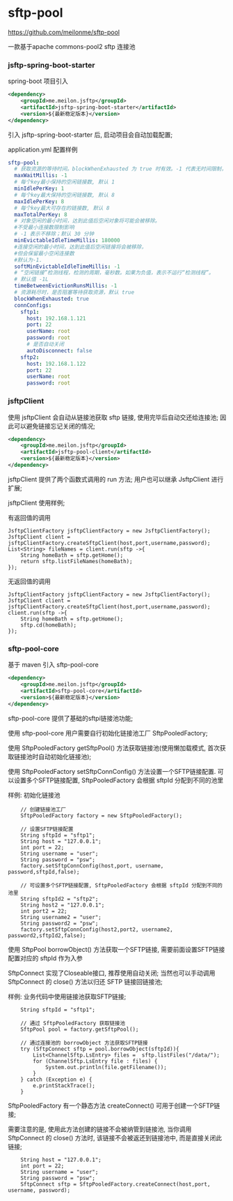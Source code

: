 # sftp-pool

https://github.com/meilonme/sftp-pool

一款基于apache commons-pool2  sftp 连接池

### jsftp-spring-boot-starter
spring-boot 项目引入
```xml
<dependency>
    <groupId>me.meilon.jsftp</groupId>
    <artifactId>jsftp-spring-boot-starter</artifactId>
    <version>${最新稳定版本}</version>
</dependency>
```
引入 jsftp-spring-boot-starter 后, 启动项目会自动加载配置;

application.yml 配置样例
```yaml
sftp-pool:
  # 获取资源的等待时间。blockWhenExhausted 为 true 时有效。-1 代表无时间限制，一直阻塞直到有可用的资源
  maxWaitMillis: -1
  # 每个key最小保持的空闲链接数, 默认 1
  minIdlePerKey: 1
  # 每个key最大保持的空闲链接数, 默认 8
  maxIdlePerKey: 8
  # 每个key最大可存在的链接数, 默认 8
  maxTotalPerKey: 8
  # 对象空闲的最小时间，达到此值后空闲对象将可能会被移除。
  #不受最小连接数限制影响
  # -1 表示不移除；默认 30 分钟
  minEvictableIdleTimeMillis: 180000
  #连接空闲的最小时间，达到此值后空闲链接将会被移除，
  #但会保留最小空闲连接数
  #默认为-1.
  softMinEvictableIdleTimeMillis: -1
  # “空闲链接”检测线程，检测的周期，毫秒数。如果为负值，表示不运行“检测线程”。
  # 默认值 -1L
  timeBetweenEvictionRunsMillis: -1
  # 资源耗尽时，是否阻塞等待获取资源，默认 true
  blockWhenExhausted: true
  connConfigs:
    sftp1:
      host: 192.168.1.121
      port: 22
      userName: root
      password: root
      # 是否自动关闭
      autoDisconnect: false
    sftp2:
      host: 192.168.1.122
      port: 22
      userName: root
      password: root
```

### jsftpClient 

使用 jsftpClient 会自动从链接池获取 sftp 链接, 使用完毕后自动交还给连接池; 因此可以避免链接忘记关闭的情况;
```xml
<dependency>
    <groupId>me.meilon.jsftp</groupId>
    <artifactId>jsftp-pool-client</artifactId>
    <version>${最新稳定版本}</version>
</dependency>
```
jsftpClient 提供了两个函数式调用的 run 方法;
用户也可以继承 JsftpClient 进行扩展;

jsftpClient 使用样例;

有返回值的调用
```
JsftpClientFactory jsftpClientFactory = new JsftpClientFactory();
JsftpClient client = jsftpClientFactory.createSftpClient(host,port,username,password);
List<String> fileNames = client.run(sftp ->{
    String homeBath = sftp.getHome();
    return sftp.listFileNames(homeBath);
});
```

无返回值的调用
```
JsftpClientFactory jsftpClientFactory = new JsftpClientFactory();
JsftpClient client = jsftpClientFactory.createSftpClient(host,port,username,password);
client.run(sftp ->{
    String homeBath = sftp.getHome();
    sftp.cd(homeBath);
});
```


### sftp-pool-core

基于 maven 引入 sftp-pool-core
```xml
<dependency>
    <groupId>me.meilon.jsftp</groupId>
    <artifactId>sftp-pool-core</artifactId>
    <version>${最新稳定版本}</version>
</dependency>
```

sftp-pool-core 提供了基础的sftpi链接池功能;

使用 sftp-pool-core 用户需要自行初始化链接池工厂 SftpPooledFactory;

使用 SftpPooledFactory getSftpPool() 方法获取链接池(使用懒加载模式, 首次获取链接池时自动初始化链接池);

使用 SftpPooledFactory setSftpConnConfig() 方法设置一个SFTP链接配置. 
可以设置多个SFTP链接配置, SftpPooledFactory 会根据 sftpId 分配到不同的池里

样例: 初始化链接池
```
    // 创建链接池工厂
    SftpPooledFactory factory = new SftpPooledFactory();

    // 设置SFTP链接配置
    String sftpId = "sftp1";
    String host = "127.0.0.1";
    int port = 22;
    String username = "user";
    String password = "psw";
    factory.setSftpConnConfig(host,port, username, password,sftpId,false);
    
    // 可设置多个SFTP链接配置, SftpPooledFactory 会根据 sftpId 分配到不同的池里
    String sftpId2 = "sftp2";
    String host2 = "127.0.0.1";
    int port2 = 22;
    String username2 = "user";
    String password2 = "psw";
    factory.setSftpConnConfig(host2,port2, username2, password2,sftpId2,false);

```

使用 SftpPool borrowObject() 方法获取一个SFTP链接, 需要前面设置SFTP链接配置对应的 sftpId 作为入参

SftpConnect 实现了Closeable接口, 推荐使用自动关闭;
当然也可以手动调用 SftpConnect 的 close() 方法以归还 SFTP 链接回链接池;

样例: 业务代码中使用链接池获取SFTP链接;
```
    String sftpId = "sftp1";

    // 通过 SftpPooledFactory 获取链接池
    SftpPool pool = factory.getSftpPool();
    
    // 通过连接池的 borrowObject 方法获取SFTP链接
    try (SftpConnect sftp = pool.borrowObject(sftpId)){
        List<ChannelSftp.LsEntry> files =  sftp.listFiles("/data/");
        for (ChannelSftp.LsEntry file : files) {
            System.out.println(file.getFilename());
        }
    } catch (Exception e) {
        e.printStackTrace();
    }
```
SftpPooledFactory 有一个静态方法 createConnect() 可用于创建一个SFTP链接;

需要注意的是, 使用此方法创建的链接不会被纳管到链接池, 当你调用 SftpConnect 的 close() 方法时, 该链接不会被返还到链接池中, 而是直接关闭此链接;
```
    String host = "127.0.0.1";
    int port = 22;
    String username = "user";
    String password = "psw";
    SftpConnect sftp = SftpPooledFactory.createConnect(host,port, username, password);
```
